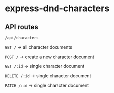 # express-dnd-characters

## API routes

`/api/characters`

`GET /` &rarr; all character documents

`POST /` &rarr; create a new character document

`GET /:id` &rarr; single character document

`DELETE /:id` &rarr; single character document

`PATCH /:id` &rarr; single character document
